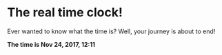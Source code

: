 # The real time clock!

Ever wanted to know what the time is? Well, your journey is about to end!

**The time is Nov 24, 2017, 12:11**